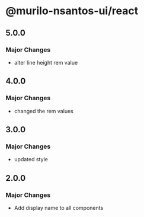 # @murilo-nsantos-ui/react

## 5.0.0

### Major Changes

- alter line height rem value

## 4.0.0

### Major Changes

- changed the rem values

## 3.0.0

### Major Changes

- updated style

## 2.0.0

### Major Changes

- Add display name to all components

